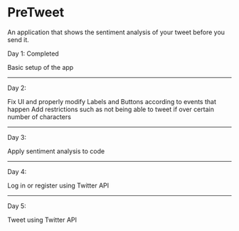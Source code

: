 # PreTweet
An application that shows the sentiment analysis of your tweet before you send it.

Day 1: Completed

Basic setup of the app

----------------------------------------------------------------------------------------------------

Day 2:

Fix UI and properly modify Labels and Buttons according to events that happen
Add restrictions such as not being able to tweet if over certain number of characters

----------------------------------------------------------------------------------------------------

Day 3:

Apply sentiment analysis to code

----------------------------------------------------------------------------------------------------

Day 4:

Log in or register using Twitter API

----------------------------------------------------------------------------------------------------

Day 5:

Tweet using Twitter API
